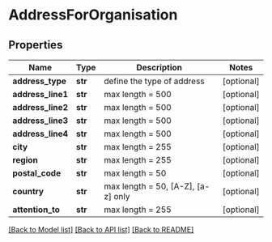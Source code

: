 # AddressForOrganisation

## Properties
Name | Type | Description | Notes
------------ | ------------- | ------------- | -------------
**address_type** | **str** | define the type of address | [optional] 
**address_line1** | **str** | max length &#x3D; 500 | [optional] 
**address_line2** | **str** | max length &#x3D; 500 | [optional] 
**address_line3** | **str** | max length &#x3D; 500 | [optional] 
**address_line4** | **str** | max length &#x3D; 500 | [optional] 
**city** | **str** | max length &#x3D; 255 | [optional] 
**region** | **str** | max length &#x3D; 255 | [optional] 
**postal_code** | **str** | max length &#x3D; 50 | [optional] 
**country** | **str** | max length &#x3D; 50, [A-Z], [a-z] only | [optional] 
**attention_to** | **str** | max length &#x3D; 255 | [optional] 

[[Back to Model list]](../README.md#documentation-for-models) [[Back to API list]](../README.md#documentation-for-api-endpoints) [[Back to README]](../README.md)


